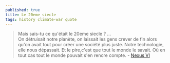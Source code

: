 ```yaml
---
published: true
title: Le 20eme siecle
tags: history climate-war quote
---
```

> Mais sais-tu ce qu'était le 20eme siecle ?  ...   
> On détruisait notre planète, on laissait les gens crever de fin alors qu'on avait tout pour créer une société plus juste. Notre technologie, elle nous dépassait. Et le pire,c'est que tout le monde le savait. Où en tout cas tout le monde pouvait s'en rencre compte. - [Nexus VI](https://youtu.be/yDkGQFsbgtY?list=TLPQMTIxMDIwMjEMEbA2tTHT7g&t=1030)
